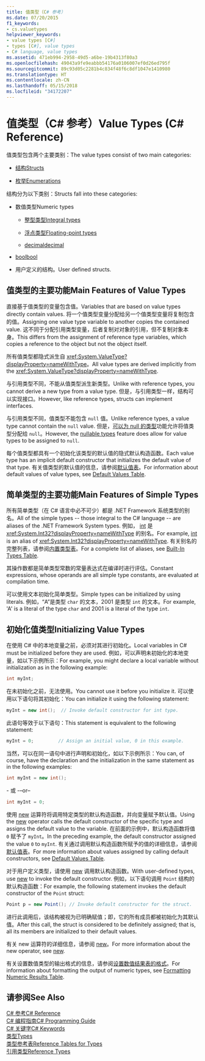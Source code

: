 ```yaml
---
title: 值类型（C# 参考）
ms.date: 07/20/2015
f1_keywords:
- cs.valuetypes
helpviewer_keywords:
- value types [C#]
- types [C#], value types
- C# language, value types
ms.assetid: 471eb994-2958-49d5-a6be-19b4313f80a3
ms.openlocfilehash: 49043a9fe9eabbb54176a0106007ef0d26ed795f
ms.sourcegitcommit: 89c93d05c2281b4c834f48f6c8df1047e1410980
ms.translationtype: HT
ms.contentlocale: zh-CN
ms.lasthandoff: 05/15/2018
ms.locfileid: "34172207"
---
```

# <a name="value-types-c-reference"></a><span data-ttu-id="29dca-102">值类型（C# 参考）</span><span class="sxs-lookup"><span data-stu-id="29dca-102">Value Types (C# Reference)</span></span>
<span data-ttu-id="29dca-103">值类型包含两个主要类别：</span><span class="sxs-lookup"><span data-stu-id="29dca-103">The value types consist of two main categories:</span></span>  
  
-   [<span data-ttu-id="29dca-104">结构</span><span class="sxs-lookup"><span data-stu-id="29dca-104">Structs</span></span>](../../../csharp/language-reference/keywords/struct.md)  
  
-   [<span data-ttu-id="29dca-105">枚举</span><span class="sxs-lookup"><span data-stu-id="29dca-105">Enumerations</span></span>](../../../csharp/language-reference/keywords/enum.md)  
  
 <span data-ttu-id="29dca-106">结构分为以下类别：</span><span class="sxs-lookup"><span data-stu-id="29dca-106">Structs fall into these categories:</span></span>  
  
-   <span data-ttu-id="29dca-107">数值类型</span><span class="sxs-lookup"><span data-stu-id="29dca-107">Numeric types</span></span>  
  
    -   [<span data-ttu-id="29dca-108">整型类型</span><span class="sxs-lookup"><span data-stu-id="29dca-108">Integral types</span></span>](../../../csharp/language-reference/keywords/integral-types-table.md)  
  
    -   [<span data-ttu-id="29dca-109">浮点类型</span><span class="sxs-lookup"><span data-stu-id="29dca-109">Floating-point types</span></span>](../../../csharp/language-reference/keywords/floating-point-types-table.md)  
  
    -   [<span data-ttu-id="29dca-110">decimal</span><span class="sxs-lookup"><span data-stu-id="29dca-110">decimal</span></span>](../../../csharp/language-reference/keywords/decimal.md)  
  
-   [<span data-ttu-id="29dca-111">bool</span><span class="sxs-lookup"><span data-stu-id="29dca-111">bool</span></span>](../../../csharp/language-reference/keywords/bool.md)  
  
-   <span data-ttu-id="29dca-112">用户定义的结构。</span><span class="sxs-lookup"><span data-stu-id="29dca-112">User defined structs.</span></span>  
  
## <a name="main-features-of-value-types"></a><span data-ttu-id="29dca-113">值类型的主要功能</span><span class="sxs-lookup"><span data-stu-id="29dca-113">Main Features of Value Types</span></span>  
 <span data-ttu-id="29dca-114">直接基于值类型的变量包含值。</span><span class="sxs-lookup"><span data-stu-id="29dca-114">Variables that are based on value types directly contain values.</span></span> <span data-ttu-id="29dca-115">将一个值类型变量分配给另一个值类型变量将复制包含的值。</span><span class="sxs-lookup"><span data-stu-id="29dca-115">Assigning one value type variable to another copies the contained value.</span></span> <span data-ttu-id="29dca-116">这不同于分配引用类型变量，后者复制对对象的引用，但不复制对象本身。</span><span class="sxs-lookup"><span data-stu-id="29dca-116">This differs from the assignment of reference type variables, which copies a reference to the object but not the object itself.</span></span>  
  
 <span data-ttu-id="29dca-117">所有值类型都隐式派生自 <xref:System.ValueType?displayProperty=nameWithType>。</span><span class="sxs-lookup"><span data-stu-id="29dca-117">All value types are derived implicitly from the <xref:System.ValueType?displayProperty=nameWithType>.</span></span>  
  
 <span data-ttu-id="29dca-118">与引用类型不同，不能从值类型派生新类型。</span><span class="sxs-lookup"><span data-stu-id="29dca-118">Unlike with reference types, you cannot derive a new type from a value type.</span></span> <span data-ttu-id="29dca-119">但是，与引用类型一样，结构可以实现接口。</span><span class="sxs-lookup"><span data-stu-id="29dca-119">However, like reference types, structs can implement interfaces.</span></span>  
  
 <span data-ttu-id="29dca-120">与引用类型不同，值类型不能包含 `null` 值。</span><span class="sxs-lookup"><span data-stu-id="29dca-120">Unlike reference types, a value type cannot contain the `null` value.</span></span> <span data-ttu-id="29dca-121">但是，[可以为 null 的类型](../../../csharp/programming-guide/nullable-types/index.md)功能允许将值类型分配给 `null`。</span><span class="sxs-lookup"><span data-stu-id="29dca-121">However, the [nullable types](../../../csharp/programming-guide/nullable-types/index.md) feature does allow for value types to be assigned to `null`.</span></span>  
  
 <span data-ttu-id="29dca-122">每个值类型都具有一个初始化该类型的默认值的隐式默认构造函数。</span><span class="sxs-lookup"><span data-stu-id="29dca-122">Each value type has an implicit default constructor that initializes the default value of that type.</span></span> <span data-ttu-id="29dca-123">有关值类型的默认值的信息，请参阅[默认值表](../../../csharp/language-reference/keywords/default-values-table.md)。</span><span class="sxs-lookup"><span data-stu-id="29dca-123">For information about default values of value types, see [Default Values Table](../../../csharp/language-reference/keywords/default-values-table.md).</span></span>  
  
## <a name="main-features-of-simple-types"></a><span data-ttu-id="29dca-124">简单类型的主要功能</span><span class="sxs-lookup"><span data-stu-id="29dca-124">Main Features of Simple Types</span></span>  
 <span data-ttu-id="29dca-125">所有简单类型（在 C# 语言中必不可少）都是 .NET Framework 系统类型的别名。</span><span class="sxs-lookup"><span data-stu-id="29dca-125">All of the simple types -- those integral to the C# language -- are aliases of the .NET Framework System types.</span></span> <span data-ttu-id="29dca-126">例如， [int](../../../csharp/language-reference/keywords/int.md) 是 <xref:System.Int32?displayProperty=nameWithType> 的别名。</span><span class="sxs-lookup"><span data-stu-id="29dca-126">For example, [int](../../../csharp/language-reference/keywords/int.md) is an alias of <xref:System.Int32?displayProperty=nameWithType>.</span></span> <span data-ttu-id="29dca-127">有关别名的完整列表，请参阅[内置类型表](../../../csharp/language-reference/keywords/built-in-types-table.md)。</span><span class="sxs-lookup"><span data-stu-id="29dca-127">For a complete list of aliases, see [Built-In Types Table](../../../csharp/language-reference/keywords/built-in-types-table.md).</span></span>  
  
 <span data-ttu-id="29dca-128">其操作数都是简单类型常数的常量表达式在编译时进行评估。</span><span class="sxs-lookup"><span data-stu-id="29dca-128">Constant expressions, whose operands are all simple type constants, are evaluated at compilation time.</span></span>  
  
 <span data-ttu-id="29dca-129">可以使用文本初始化简单类型。</span><span class="sxs-lookup"><span data-stu-id="29dca-129">Simple types can be initialized by using literals.</span></span> <span data-ttu-id="29dca-130">例如，“A”是类型 `char` 的文本，2001 是类型 `int` 的文本。</span><span class="sxs-lookup"><span data-stu-id="29dca-130">For example, 'A' is a literal of the type `char` and 2001 is a literal of the type `int`.</span></span>  
  
## <a name="initializing-value-types"></a><span data-ttu-id="29dca-131">初始化值类型</span><span class="sxs-lookup"><span data-stu-id="29dca-131">Initializing Value Types</span></span>  
 <span data-ttu-id="29dca-132">在使用 C# 中的本地变量之前，必须对其进行初始化。</span><span class="sxs-lookup"><span data-stu-id="29dca-132">Local variables in C# must be initialized before they are used.</span></span> <span data-ttu-id="29dca-133">例如，可以声明未初始化的本地变量，如以下示例所示：</span><span class="sxs-lookup"><span data-stu-id="29dca-133">For example, you might declare a local variable without initialization as in the following example:</span></span>  
  
```csharp  
int myInt;  
```  
  
 <span data-ttu-id="29dca-134">在未初始化之前，无法使用。</span><span class="sxs-lookup"><span data-stu-id="29dca-134">You cannot use it before you initialize it.</span></span> <span data-ttu-id="29dca-135">可以使用以下语句将其初始化：</span><span class="sxs-lookup"><span data-stu-id="29dca-135">You can initialize it using the following statement:</span></span>  
  
```csharp  
myInt = new int();  // Invoke default constructor for int type.  
```  
  
 <span data-ttu-id="29dca-136">此语句等效于以下语句：</span><span class="sxs-lookup"><span data-stu-id="29dca-136">This statement is equivalent to the following statement:</span></span>  
  
```csharp  
myInt = 0;         // Assign an initial value, 0 in this example.  
```  
  
 <span data-ttu-id="29dca-137">当然，可以在同一语句中进行声明和初始化，如以下示例所示：</span><span class="sxs-lookup"><span data-stu-id="29dca-137">You can, of course, have the declaration and the initialization in the same statement as in the following examples:</span></span>  
  
```csharp  
int myInt = new int();  
```  
  
 <span data-ttu-id="29dca-138">- 或 -</span><span class="sxs-lookup"><span data-stu-id="29dca-138">–or–</span></span>  
  
```csharp  
int myInt = 0;  
```  
  
 <span data-ttu-id="29dca-139">使用 [new](../../../csharp/language-reference/keywords/new.md) 运算符将调用特定类型的默认构造函数，并向变量赋予默认值。</span><span class="sxs-lookup"><span data-stu-id="29dca-139">Using the [new](../../../csharp/language-reference/keywords/new.md) operator calls the default constructor of the specific type and assigns the default value to the variable.</span></span> <span data-ttu-id="29dca-140">在前面的示例中，默认构造函数将值 `0` 赋予了 `myInt`。</span><span class="sxs-lookup"><span data-stu-id="29dca-140">In the preceding example, the default constructor assigned the value `0` to `myInt`.</span></span> <span data-ttu-id="29dca-141">有关通过调用默认构造函数所赋予的值的详细信息，请参阅[默认值表](../../../csharp/language-reference/keywords/default-values-table.md)。</span><span class="sxs-lookup"><span data-stu-id="29dca-141">For more information about values assigned by calling default constructors, see [Default Values Table](../../../csharp/language-reference/keywords/default-values-table.md).</span></span>  
  
 <span data-ttu-id="29dca-142">对于用户定义类型，请使用 [new](../../../csharp/language-reference/keywords/new.md) 调用默认构造函数。</span><span class="sxs-lookup"><span data-stu-id="29dca-142">With user-defined types, use [new](../../../csharp/language-reference/keywords/new.md) to invoke the default constructor.</span></span> <span data-ttu-id="29dca-143">例如，以下语句调用 `Point` 结构的默认构造函数：</span><span class="sxs-lookup"><span data-stu-id="29dca-143">For example, the following statement invokes the default constructor of the `Point` struct:</span></span>  
  
```csharp  
Point p = new Point(); // Invoke default constructor for the struct.  
```  
  
 <span data-ttu-id="29dca-144">进行此调用后，该结构被视为已明确赋值；即，它的所有成员都被初始化为其默认值。</span><span class="sxs-lookup"><span data-stu-id="29dca-144">After this call, the struct is considered to be definitely assigned; that is, all its members are initialized to their default values.</span></span>  
  
 <span data-ttu-id="29dca-145">有关 new 运算符的详细信息，请参阅 [new](../../../csharp/language-reference/keywords/new.md)。</span><span class="sxs-lookup"><span data-stu-id="29dca-145">For more information about the new operator, see [new](../../../csharp/language-reference/keywords/new.md).</span></span>  
  
 <span data-ttu-id="29dca-146">有关设置数值类型的输出格式的信息，请参阅[设置数值结果表的格式](../../../csharp/language-reference/keywords/formatting-numeric-results-table.md)。</span><span class="sxs-lookup"><span data-stu-id="29dca-146">For information about formatting the output of numeric types, see [Formatting Numeric Results Table](../../../csharp/language-reference/keywords/formatting-numeric-results-table.md).</span></span>  
  
## <a name="see-also"></a><span data-ttu-id="29dca-147">请参阅</span><span class="sxs-lookup"><span data-stu-id="29dca-147">See Also</span></span>  
 [<span data-ttu-id="29dca-148">C# 参考</span><span class="sxs-lookup"><span data-stu-id="29dca-148">C# Reference</span></span>](../../../csharp/language-reference/index.md)  
 [<span data-ttu-id="29dca-149">C# 编程指南</span><span class="sxs-lookup"><span data-stu-id="29dca-149">C# Programming Guide</span></span>](../../../csharp/programming-guide/index.md)  
 [<span data-ttu-id="29dca-150">C# 关键字</span><span class="sxs-lookup"><span data-stu-id="29dca-150">C# Keywords</span></span>](../../../csharp/language-reference/keywords/index.md)  
 [<span data-ttu-id="29dca-151">类型</span><span class="sxs-lookup"><span data-stu-id="29dca-151">Types</span></span>](../../../csharp/language-reference/keywords/types.md)  
 [<span data-ttu-id="29dca-152">类型参考表</span><span class="sxs-lookup"><span data-stu-id="29dca-152">Reference Tables for Types</span></span>](../../../csharp/language-reference/keywords/reference-tables-for-types.md)  
 [<span data-ttu-id="29dca-153">引用类型</span><span class="sxs-lookup"><span data-stu-id="29dca-153">Reference Types</span></span>](../../../csharp/language-reference/keywords/reference-types.md)
